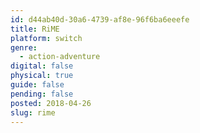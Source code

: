```yaml
---
id: d44ab40d-30a6-4739-af8e-96f6ba6eeefe
title: RiME
platform: switch
genre:
  - action-adventure
digital: false
physical: true
guide: false
pending: false
posted: 2018-04-26
slug: rime
---
```

